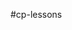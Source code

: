 #cp-lessons
<!--

app     前端目录
    -view
        -.ejs 当做html使用
server  服务器目录
tasks   构建工具（构建任务脚本）目录
    -util
        -args.js   处理命令行参数



express    脚手架工具      在/server中生成服务器代码


操作：
npm install gulp -g     //安装gulp  -g全局
npm install express-generator -g    //安装express

cd server
express -e .       // -e 使用一级模板引擎  . 当前目录      在server目录中初始化
npm install         //下载安装包

cd es6
npm init  //初始化package.json文件
touch .babelrc  //babel编译文件
touch gulpfile.babel.js     //gulp工具流  使用es6语法


npm install gulp gulp-if gulp-concat webpack webpack-stream vinyl-named gulp-livereload gulp-plumber 
gulp-rename  gulp-uglify gulp-util yargs gulp-live-server del gulp-util babel-loader babel-core 
babel-preset-env require-dir babel-preset-es2015 --save-dev
//引入包，可以再package.json中看见dependency

gulp --watch    //  启动项目  默认端口：http://localhost:3000/

npm install babel-polyfill --save-dev   //es7方法，处理兼容


//安装decirators修饰器
npm install babel-plugin-transform-decorators-legacy --save-dev
//.babelrc
{
  "presets": ["es2015"],
  "plugins": ["transform-decorators-legacy"]
}

//安装jquery
npm install jquery --save-dev

-->